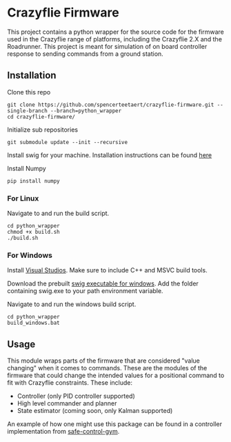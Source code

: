 # Crazyflie Firmware

This project contains a python wrapper for the source code for the firmware used in the Crazyflie range of platforms, including
the Crazyflie 2.X and the Roadrunner. This project is meant for simulation of on board controller response to sending commands from a ground station. 

## Installation
Clone this repo 

```
git clone https://github.com/spencerteetaert/crazyflie-firmware.git --single-branch --branch=python_wrapper
cd crazyflie-firmware/
```

Initialize sub repositories 

```
git submodule update --init --recursive
```

Install swig for your machine. Installation instructions can be found [here](https://www.swig.org/download.html) 

Install Numpy 

```
pip install numpy
```


### **For Linux**

Navigate to and run the build script. 

```
cd python_wrapper
chmod +x build.sh
./build.sh
```

### **For Windows** 

Install [Visual Studios](https://visualstudio.microsoft.com/downloads/). Make sure to include C++ and MSVC build tools. 

Download the prebuilt [swig executable for windows](https://www.swig.org/download.html). Add the folder containing swig.exe to your path environment variable.

Navigate to and run the windows build script. 

```
cd python_wrapper
build_windows.bat
```

## Usage 
This module wraps parts of the firmware that are considered "value changing" when it comes to commands. These are the modules of the firmware that could change the intended values for a positional command to fit with Crazyflie constraints. These include: 
- Controller (only PID controller supported)
- High level commander and planner 
- State estimator (coming soon, only Kalman supported)

An example of how one might use this package can be found in a controller implementation from [safe-control-gym](https://github.com/utiasDSL/safe-control-gym/blob/alpha-iros-competition/safe_control_gym/controllers/firmware/firmware_wrapper.py). 